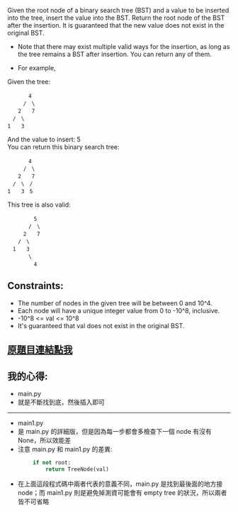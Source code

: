 Given the root node of a binary search tree (BST) and a value to be inserted into the tree, insert the value into the BST. Return the root node of the BST after the insertion. It is guaranteed that the new value does not exist in the original BST.

* Note that there may exist multiple valid ways for the insertion, as long as the tree remains a BST after insertion. You can return any of them.

* For example,   

Given the tree:  

	　　　　4  
	　　　/　\  
	　　2　　7  
	　/　\  
	1　　3  
And the value to insert: 5  
You can return this binary search tree:  

	　　　　4  
	　　　/　\  
	　　2　　7  
	　/　\　/  
	1　　3　5  
This tree is also valid:  

	　　　　　5  
	　　　　/　\  
	　　　2　　7  
	　　/　\     
	　1　　3  
	　　　　\  
	　　　　　4  
 

## Constraints:

* The number of nodes in the given tree will be between 0 and 10^4.
* Each node will have a unique integer value from 0 to -10^8, inclusive.
* -10^8 <= val <= 10^8
* It's guaranteed that val does not exist in the original BST.

## [原題目連結點我](https://leetcode.com/problems/insert-into-a-binary-search-tree/)
	
## 我的心得:
* main.py
* 就是不斷找到底，然後插入即可
-----
* main1.py
* 是 main.py 的詳細版，但是因為每一步都會多檢查下一個 node 有沒有 None，所以效能差 
* 注意 main.py 和 main1.py 的差異:
```python
        if not root:
            return TreeNode(val)
```
* 在上面這段程式碼中兩者代表的意義不同，main.py 是找到最後面的地方接 node；而 main1.py 則是避免掉測資可能會有 empty tree 的狀況，所以兩者皆不可省略
